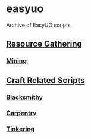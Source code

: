 # easyuo
Archive of EasyUO scripts.

## [Resource Gathering](https://github.com/davidadas/easyuo/tree/main/Resource%20Gathering)
### [Mining](https://github.com/davidadas/easyuo/tree/main/Resource%20Gathering/Mining)


## [Craft Related Scripts](https://github.com/davidadas/easyuo/tree/main/Craft%20Related%20Scripts)
### [Blacksmithy](https://github.com/davidadas/easyuo/tree/main/Craft%20Related%20Scripts/Blacksmithy)
### [Carpentry](https://github.com/davidadas/easyuo/tree/main/Craft%20Related%20Scripts/Carpentry)
### [Tinkering](https://github.com/davidadas/easyuo/tree/main/Craft%20Related%20Scripts/Tinkering)

